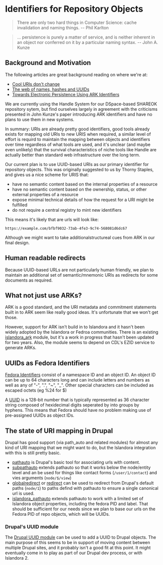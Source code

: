 # Identifiers for Repository Objects



>
> There are only two hard things in Computer Science: cache invalidation and naming things.
>  -- Phil Karlton

>
> ... persistence is purely a matter of service, and is neither inherent in an object nor conferred on it by a particular naming syntax.
> -- John A. Kunze

## Background and Motivation

The following articles are great background reading on where we're at:

* [Cool URIs don't change](http://www.w3.org/Provider/Style/URI.html)
* [The web of names, hashes and UUIDs](https://joearms.github.io/2015/03/12/The_web_of_names.html)
* [Towards Electronic Persistence Using ARK Identifiers](https://wiki.ucop.edu/download/attachments/16744455/arkcdl.pdf?version=1&modificationDate=1261036800000)

We are currently using the Handle System for our DSpace-based SHAREOK
repository sytem, but find ourselves largely in agreement with the
criticisms presented in John Kunze's paper introducing ARK identifiers
and have no plans to use them in new systems.

In summary: URIs are already pretty good identifiers, good tools
already exists for mapping old URIs to new URIS when required, a
similar level of effort is requird to maintain the mapping between
objects and identifiers over time regardless of what tools are used,
and it's unclear (and maybe even unlikely) that the survival
characteristics of niche tools like Handle are actually better than
standard web infrastructure over the long term.

Our current plan is to use UUID-based URIs as our primary identifier for
repository objects. This was originally suggested to us by Thorny
Staples, and gives us a nice scheme for URIS that:

* have no semantic content based on the internal properties of a
  resource
* have no semantic content based on the ownership, status, or other
  external properties of a resource
* expose minimal technical details of how the request for a URI might
  be fulfilled
* do not require a central registry to mint new identifiers

This means it's likely that are urls will look like:

```
https://example.com/bfbf9032-73ab-4fe3-9c74-568081d6dc67
```

Although we might want to take additionalstructureal cues from ARK in
our final design.

## Human readable redirects

Because UUID-based URLs are not particularly human friendly, we plan
to maintain an additional set of semantic/mnemonic URIs as redirects for some
documents as required.


## What not just use ARKs?

ARK is a good standard, and the URI metadata and commitment statements
built in to ARK seem like really good ideas. It's unfortunate that we
won't get those.

However, support for ARK isn't build in to Islandora and it hasn't
been widely adopted by the Islandora or Fedroa communities. There is
an existing [islandora_ark](https://github.com/ksclarke/islandora_ark)
module, but it's a work in progress that hasn't been updated for two
years. Also, the module seems to depend on CDL's EZID service to
generate ARKs.


## UUIDs as Fedora Identifiers

[Fedora Identifiers](https://wiki.duraspace.org/display/FEDORA38/Fedora+Identifiers)
consist of a namespace ID and an object ID. An object ID can be up to
64 characters long and can include letters and numbers as well as any
of "-", ".", "~", "_". Other special characters can be included as
escaped octets (eg %24 for $)

A [UUID](http://en.wikipedia.org/wiki/Universally_unique_identifier)
is a 128-bit number that is typically represented as 36 character
string composed of hexidecimal digits seperated by into groups by
hyphens. This means that Fedora should have no problem making use of
pre-assigned UUIDs as object IDs.


## The state of URI mapping in Drupal

Drupal has good support (via path_auto and related modules) for almost
any kind of URI mapping that we might want to do, but the Islandora
integration with this is still pretty basic.

* [pathauto](https://www.drupal.org/project/pathauto) is Drupal's
  basic tool for associating urls with content.
* [subpathauto](https://www.drupal.org/project/subpathauto) extends
  pathauto so that it works below the node/entity level and an be used
  for things like contact forms (`/user/1/contact`) and vies arguments
  (`node/$/view`)
* [globalredirect](https://www.drupal.org/project/globalredirect) or
  [redirect](https://www.drupal.org/project/redirect) can be used to
  redirect from Drupal's default paths (`node/1`) to paths defind with
  pathauto to ensure a single canonical url is used.
* [islandora_pathauto](https://github.com/Islandora/islandora_pathauto)
  extends pathauto to work with a limited set of Islandora object
  properties, including the fedora PID and label. That should be
  sufficient for our needs since we plan to base our urls on the
  Fedora PID of repo objects, which will be  UUIDs.


### Drupal's UUID module

The [Drupal UUID module](https://www.drupal.org/project/uuid) can be
used to add a UUID to Drupal objects. The main purpose of this seems
to be in support of moving content between multiple Drupal sites, and
it probably isn't a good fit at this point. It might eventually come
in to play as part of our Drupal dev process, or with Islandora 2.













